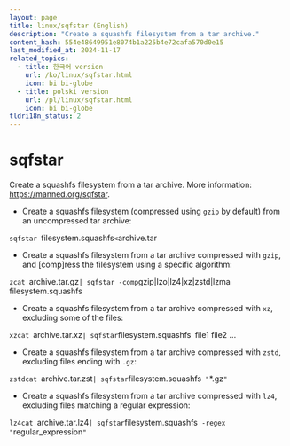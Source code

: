 ```yaml
---
layout: page
title: linux/sqfstar (English)
description: "Create a squashfs filesystem from a tar archive."
content_hash: 554e48649951e8074b1a225b4e72cafa570d0e15
last_modified_at: 2024-11-17
related_topics:
  - title: 한국어 version
    url: /ko/linux/sqfstar.html
    icon: bi bi-globe
  - title: polski version
    url: /pl/linux/sqfstar.html
    icon: bi bi-globe
tldri18n_status: 2
---
```

# sqfstar

Create a squashfs filesystem from a tar archive.
More information: <https://manned.org/sqfstar>.

- Create a squashfs filesystem (compressed using `gzip` by default) from an uncompressed tar archive:

`sqfstar `<span class="tldr-var badge badge-pill bg-dark-lm bg-white-dm text-white-lm text-dark-dm font-weight-bold">filesystem.squashfs</span>` < `<span class="tldr-var badge badge-pill bg-dark-lm bg-white-dm text-white-lm text-dark-dm font-weight-bold">archive.tar</span>

- Create a squashfs filesystem from a tar archive compressed with `gzip`, and [comp]ress the filesystem using a specific algorithm:

`zcat `<span class="tldr-var badge badge-pill bg-dark-lm bg-white-dm text-white-lm text-dark-dm font-weight-bold">archive.tar.gz</span>` | sqfstar -comp `<span class="tldr-var badge badge-pill bg-dark-lm bg-white-dm text-white-lm text-dark-dm font-weight-bold">gzip|lzo|lz4|xz|zstd|lzma</span>` `<span class="tldr-var badge badge-pill bg-dark-lm bg-white-dm text-white-lm text-dark-dm font-weight-bold">filesystem.squashfs</span>

- Create a squashfs filesystem from a tar archive compressed with `xz`, excluding some of the files:

`xzcat `<span class="tldr-var badge badge-pill bg-dark-lm bg-white-dm text-white-lm text-dark-dm font-weight-bold">archive.tar.xz</span>` | sqfstar `<span class="tldr-var badge badge-pill bg-dark-lm bg-white-dm text-white-lm text-dark-dm font-weight-bold">filesystem.squashfs</span>` `<span class="tldr-var badge badge-pill bg-dark-lm bg-white-dm text-white-lm text-dark-dm font-weight-bold">file1 file2 ...</span>

- Create a squashfs filesystem from a tar archive compressed with `zstd`, excluding files ending with `.gz`:

`zstdcat `<span class="tldr-var badge badge-pill bg-dark-lm bg-white-dm text-white-lm text-dark-dm font-weight-bold">archive.tar.zst</span>` | sqfstar `<span class="tldr-var badge badge-pill bg-dark-lm bg-white-dm text-white-lm text-dark-dm font-weight-bold">filesystem.squashfs</span>` "`<span class="tldr-var badge badge-pill bg-dark-lm bg-white-dm text-white-lm text-dark-dm font-weight-bold">*.gz</span>`"`

- Create a squashfs filesystem from a tar archive compressed with `lz4`, excluding files matching a regular expression:

`lz4cat `<span class="tldr-var badge badge-pill bg-dark-lm bg-white-dm text-white-lm text-dark-dm font-weight-bold">archive.tar.lz4</span>` | sqfstar `<span class="tldr-var badge badge-pill bg-dark-lm bg-white-dm text-white-lm text-dark-dm font-weight-bold">filesystem.squashfs</span>` -regex "`<span class="tldr-var badge badge-pill bg-dark-lm bg-white-dm text-white-lm text-dark-dm font-weight-bold">regular_expression</span>`"`
